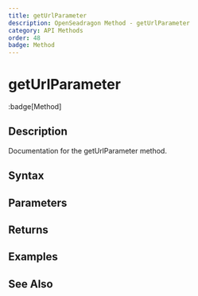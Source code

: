 ```yaml
---
title: getUrlParameter
description: OpenSeadragon Method - getUrlParameter
category: API Methods
order: 48
badge: Method
---
```


# getUrlParameter

:badge[Method]

## Description

Documentation for the getUrlParameter method.

## Syntax

## Parameters

## Returns

## Examples

## See Also
